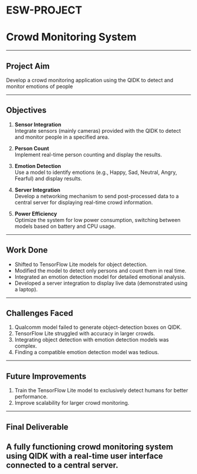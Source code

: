 # ESW-PROJECT

# Crowd Monitoring System
---

## Project Aim  
Develop a crowd monitoring application using the QIDK to detect and monitor emotions of people

---

## Objectives  
1. **Sensor Integration**  
   Integrate sensors (mainly cameras) provided with the QIDK to detect and monitor people in a specified area.  

2. **Person Count**  
   Implement real-time person counting and display the results.  

3. **Emotion Detection**  
   Use a model to identify emotions (e.g., Happy, Sad, Neutral, Angry, Fearful) and display results.  

4. **Server Integration**  
   Develop a networking mechanism to send post-processed data to a central server for displaying real-time crowd information.  

5. **Power Efficiency**  
   Optimize the system for low power consumption, switching between models based on battery and CPU usage.  

---

## Work Done  
- Shifted to TensorFlow Lite models for object detection.  
- Modified the model to detect only persons and count them in real time.  
- Integrated an emotion detection model for detailed emotional analysis.  
- Developed a server integration to display live data (demonstrated using a laptop).  

---

## Challenges Faced  
1. Qualcomm model failed to generate object-detection boxes on QIDK.  
2. TensorFlow Lite struggled with accuracy in larger crowds.  
3. Integrating object detection with emotion detection models was complex.  
4. Finding a compatible emotion detection model was tedious.  

---

## Future Improvements  
1. Train the TensorFlow Lite model to exclusively detect humans for better performance.  
2. Improve scalability for larger crowd monitoring.  

---

## Final Deliverable  
A fully functioning crowd monitoring system using QIDK with a real-time user interface connected to a central server.  
--- 